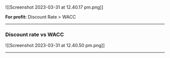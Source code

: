 ![[Screenshot 2023-03-31 at 12.40.17 pm.png]]

**For profit:**
Discount Rate > WACC

___
### Discount rate vs WACC
![[Screenshot 2023-03-31 at 12.40.50 pm.png]]

___

